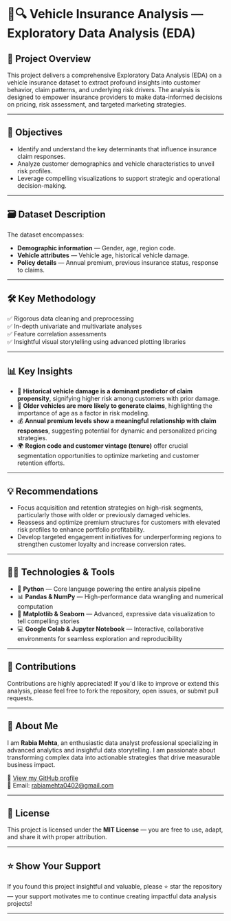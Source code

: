 # 🚗🔍 Vehicle Insurance Analysis — Exploratory Data Analysis (EDA)


## 📄 **Project Overview**

This project delivers a comprehensive Exploratory Data Analysis (EDA) on a vehicle insurance dataset to extract profound insights into customer behavior, claim patterns, and underlying risk drivers. The analysis is designed to empower insurance providers to make data-informed decisions on pricing, risk assessment, and targeted marketing strategies.

---

## 🎯 **Objectives**

- Identify and understand the key determinants that influence insurance claim responses.
- Analyze customer demographics and vehicle characteristics to unveil risk profiles.
- Leverage compelling visualizations to support strategic and operational decision-making.

---

## 🗃️ **Dataset Description**

The dataset encompasses:

- **Demographic information** — Gender, age, region code.
- **Vehicle attributes** — Vehicle age, historical vehicle damage.
- **Policy details** — Annual premium, previous insurance status, response to claims.

---

## 🛠️ **Key Methodology**

✅ Rigorous data cleaning and preprocessing   
✅ In-depth univariate and multivariate analyses  
✅ Feature correlation assessments  
✅ Insightful visual storytelling using advanced plotting libraries

---

## 📊 **Key Insights**

- 🚨 **Historical vehicle damage is a dominant predictor of claim propensity**, signifying higher risk among customers with prior damage.
- 🚗 **Older vehicles are more likely to generate claims**, highlighting the importance of age as a factor in risk modeling.
- 💰 **Annual premium levels show a meaningful relationship with claim responses**, suggesting potential for dynamic and personalized pricing strategies.
- 🌍 **Region code and customer vintage (tenure)** offer crucial segmentation opportunities to optimize marketing and customer retention efforts.

---

## 💡 **Recommendations**

- Focus acquisition and retention strategies on high-risk segments, particularly those with older or previously damaged vehicles.
- Reassess and optimize premium structures for customers with elevated risk profiles to enhance portfolio profitability.
- Develop targeted engagement initiatives for underperforming regions to strengthen customer loyalty and increase conversion rates.

---

## 🧑‍💻 **Technologies & Tools**

- 🐍 **Python** — Core language powering the entire analysis pipeline
- 📊 **Pandas & NumPy** — High-performance data wrangling and numerical computation
- 🎨 **Matplotlib & Seaborn** — Advanced, expressive data visualization to tell compelling stories
- 💻 **Google Colab & Jupyter Notebook** — Interactive, collaborative environments for seamless exploration and reproducibility

---

## 🤝 **Contributions**

Contributions are highly appreciated! If you'd like to improve or extend this analysis, please feel free to fork the repository, open issues, or submit pull requests.

---

## 👤 **About Me**

I am **Rabia Mehta**, an enthusiastic data analyst professional specializing in advanced analytics and insightful data storytelling. I am passionate about transforming complex data into actionable strategies that drive measurable business impact.

🔗 [View my GitHub profile](https://github.com/rabiamehtaa)   
📧 Email: rabiamehta0402@gmail.com

---

## 📄 **License**

This project is licensed under the **MIT License** — you are free to use, adapt, and share it with proper attribution.

---

## ⭐ **Show Your Support**

If you found this project insightful and valuable, please ⭐ star the repository — your support motivates me to continue creating impactful data analysis projects!

---

